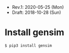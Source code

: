 * Rev.1: 2020-05-25 (Mon)
* Draft: 2018-10-28 (Sun)
# Install gensim

```bash
$ pip3 install gensim
```
